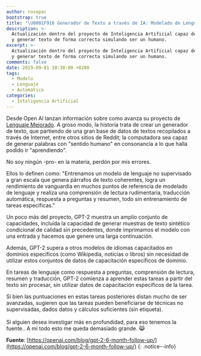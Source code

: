 ```yaml
---
author: rosepac
bootstrap: true
title: "\U0001F916 Generador de Texto a través de IA: Modelado de Lenguaje a Gran Escala"
description: >-
  Actualización dentro del proyecto de Inteligencia Artificial capaz de predecir
  y generar texto de forma correcta simulando ser un humano.
excerpt: >-
  Actualización dentro del proyecto de Inteligencia Artificial capaz de predecir
  y generar texto de forma correcta simulando ser un humano.
comments: false
date: 2019-09-01 10:30:00 +0200
tags:
  - Modelo
  - Lenguaje
  - Automático
categories:
  - Inteligencia Artificial
---
```


Desde Open AI lanzan informaci&oacute;n sobre como avanza su proyecto de [Lenguaje Mejorado](https://openai.com/blog/better-language-models/#update). A groso modo, la historia trata de crear un generador de texto, que partiendo de una gran base de datos de textos recopilados a trav&eacute;s de Internet, entre otros sitios de Reddit; la computadora sea capaz de generar palabras con "sentido humano" en consonancia a lo que halla podido ir "aprendiendo".

No soy ning&uacute;n -pro- en la materia, perd&oacute;n por mis errores.

Ellos lo definen como: "Entrenamos un modelo de lenguaje no supervisado a gran escala que genera p&aacute;rrafos de texto coherentes, logra un rendimiento de vanguardia en muchos puntos de referencia de modelado de lenguaje y realiza una comprensi&oacute;n de lectura rudimentaria, traducci&oacute;n autom&aacute;tica, respuesta a preguntas y resumen, todo sin entrenamiento de tareas espec&iacute;ficas."

Un poco m&aacute;s del proyecto, GPT-2 muestra un amplio conjunto de capacidades, incluida la capacidad de generar muestras de texto sint&eacute;tico condicional de calidad sin precedentes, donde imprimamos el modelo con una entrada y hacemos que genere una larga continuaci&oacute;n.

Adem&aacute;s, GPT-2 supera a otros modelos de idiomas capacitados en dominios espec&iacute;ficos (como Wikipedia, noticias o libros) sin necesidad de utilizar estos conjuntos de datos de capacitaci&oacute;n espec&iacute;ficos de dominio.

En tareas de lenguaje como respuesta a preguntas, comprensi&oacute;n de lectura, resumen y traducci&oacute;n, GPT-2 comienza a aprender estas tareas a partir del texto sin procesar, sin utilizar datos de capacitaci&oacute;n espec&iacute;ficos de la tarea.

Si bien las puntuaciones en estas tareas posteriores distan mucho de ser avanzadas, sugieren que las tareas pueden beneficiarse de t&eacute;cnicas no supervisadas, dados datos y c&aacute;lculos suficientes (sin etiqueta).<br><br>Si alguien desea investigar m&aacute;s en profundidad, para eso tenemos la fuente.. A mi todo esto me queda demasiado grande. 😹

**Fuente**\: [https://openai.com/blog/gpt-2-6-month-follow-up/](https://openai.com/blog/gpt-2-6-month-follow-up/)
{: .notice--info}